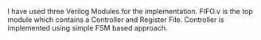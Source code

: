 I have used three Verilog Modules for the implementation. FIFO.v is the top module which contains a Controller and Register File. Controller is implemented using simple FSM based approach.
